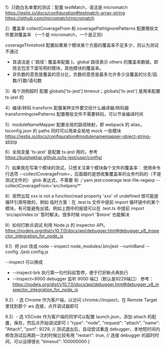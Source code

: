 
1）只跑白名单里的测试：配置 testMatch，语法是 micromatch
https://jestjs.io/docs/configuration#testmatch-array-string
https://github.com/micromatch/micromatch

2）覆盖率
collectCoverageFrom 和 coveragePathIgnorePatterns 配置哪些文件要测覆盖率
（一个是 micromatch，一个是正则）

coverageThreshold 配置如果某个模块某个方面的覆盖率不足多少，则认为测试不通过
- 其语法是 { '路径': 覆盖率配置 }。global 路径表示 others 的覆盖率数据，即除去包含下面写明的模块，其他模块的覆盖率。
- 非负数的意思是覆盖的百分比，负数的意思是最多允许多少没覆盖的分支/函数/行数/语句数

3）每个测例超时
配置 globals['ts-jest'].timeout；globals['ts-jest'] 是用来配置 ts-jest 的

4）编译/转码
transform 配置某种文件要交给什么编译器/转码器
transformIngorePatterns 配置哪些文件不需要转码，可以节省编译时间

5）moduleNameMapper 配置全局的路径映射，即 webpack 的 alias，tsconfig.json 的 paths
同时可以用来全局地 mock 一些模块
https://jestjs.io/docs/configuration#modulenamemapper-object-string-string

6）全局变量
'ts-jest' 是配置 ts-jest 用的，参考 https://kulshekhar.github.io/ts-jest/user/config/

7）如果我在写某个模块的测试，只想关注某个模块每个文件的覆盖率：
使用命令行选项 --collectCoverageFrom=，后面跟的是想收集覆盖率的业务代码的（不是测试文件的） glob 表达式，不需要 <rootDir> 和 ./
yarn jest:coverage test-file-regexp --collectCoverageFrom='src/helpers/*'

8）突然出现 xxx is not a function/read property 'xxx' of undefined
很可能是循环引用导致的，例如
临时方案：在 .test.ts 文件中提前 import 循环链中的某个模块，有可能避免出错。例如上图中的报错可以在 .test.ts 中提前 import 'src/api/index.ts' 暂时解决。很多时候 import '$store' 也能解决

9）如何打断点调试
利用 Node.js 的 inspector API。
https://nodejs.org/dist/v10.7.0/docs/api/debugger.html#debugger_v8_inspector_integration_for_node_js

9.1）把 jest 改成 node --inspect node_modules/.bin/jest --runInBand --config ./jest.config.js

--inspect 可以换成
- --inspect-brk 执行第一句代码前暂停，便于打好断点再执行
- --inspect=9000  debugger 监听 9000 端口（默认是9229端口）
参考：
https://nodejs.org/dist/v10.7.0/docs/api/debugger.html#debugger_v8_inspector_integration_for_node_js
 
9.2）- 选 Chrome 作为客户端，以访问 chrome://inspect，在 Remote Target 里找到那个 ws 连接，点开调试器即可

9.3）- 选 VSCode 作为客户端的同学可以配置 launch.json，添加 attach 的配置，保存，然后点开始调试即可
{
      "type": "node",
      "request": "attach",
      "name": "Attach",
      "port": 9229,
      // 测试退出后，自动尝试重连 debugger，本地短时间内修改测试后再跑一次的时候比较有用
      "restart": true,
      // 连接 debugger 的超时时间，可以设得很长
      "timeout": 100000000
    }

